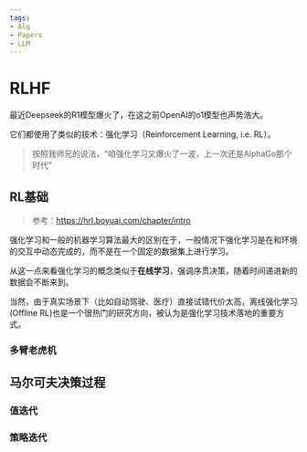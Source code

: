 ```yaml
---
tags:
- Alg
- Papers
- LLM
---
```


# RLHF

最近Deepseek的R1模型爆火了，在这之前OpenAI的o1模型也声势浩大。

它们都使用了类似的技术：强化学习（Reinforcement Learning, i.e. RL）。

> 按照我师兄的说法，“咱强化学习又爆火了一波，上一次还是AlphaGo那个时代”

## RL基础

> 参考：<https://hrl.boyuai.com/chapter/intro>

强化学习和一般的机器学习算法最大的区别在于，一般情况下强化学习是在和环境的交互中动态完成的，而不是在一个固定的数据集上进行学习。

从这一点来看强化学习的概念类似于**在线学习**，强调序贯决策，随着时间递进新的数据会不断来到。

当然，由于真实场景下（比如自动驾驶、医疗）直接试错代价太高，离线强化学习(Offline RL)也是一个很热门的研究方向，被认为是强化学习技术落地的重要方式。

### 多臂老虎机

## 马尔可夫决策过程

### 值迭代

### 策略迭代
